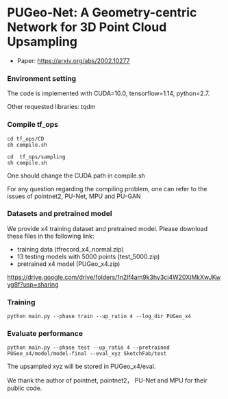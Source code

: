 # PUGeo-Net: A Geometry-centric Network for 3D Point Cloud Upsampling
- Paper: https://arxiv.org/abs/2002.10277

### Environment setting
The code is implemented with CUDA=10.0, tensorflow=1.14, python=2.7.

Other requested libraries: tqdm

### Compile tf_ops
```
cd tf_ops/CD
sh compile.sh
```
```
cd  tf_ops/sampling
sh compile.sh
```
One should change the CUDA path in compile.sh

For any question regarding the compiling problem, one can refer to the issues of pointnet2, PU-Net, MPU and PU-GAN

### Datasets and pretrained model
We provide x4 training dataset and pretrained model. Please download these files in the following link:
- training data (tfrecord_x4_normal.zip)
- 13 testing models with 5000 points (test_5000.zip) 
- pretrained x4 model (PUGeo_x4.zip) 

https://drive.google.com/drive/folders/1n2lf4am9k3hy3ci4W20XiMkXwJKwyg8f?usp=sharing

### Training
```
python main.py --phase train --up_ratio 4 --log_dir PUGeo_x4
```

### Evaluate performance
```
python main.py --phase test --up_ratio 4 --pretrained PUGeo_x4/model/model-final --eval_xyz SketchFab/test
```
The upsampled xyz will be stored in PUGeo_x4/eval.

We thank the author of pointnet, pointnet2， PU-Net and MPU for their public code. 
